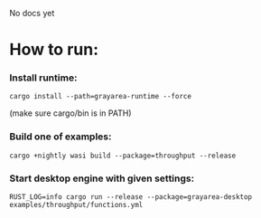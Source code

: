 No docs yet

# How to run:

### Install runtime:
```
cargo install --path=grayarea-runtime --force
```
(make sure cargo/bin is in PATH)

### Build one of examples:

```
cargo +nightly wasi build --package=throughput --release
```

### Start desktop engine with given settings:

```
RUST_LOG=info cargo run --release --package=grayarea-desktop examples/throughput/functions.yml
```
